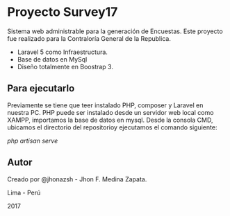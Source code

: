 # Proyecto Survey17

Sistema web administrable para la generación de Encuestas.
Este proyecto fue realizado para la Contraloría General de la Republica. 

- Laravel 5 como Infraestructura.
- Base de datos en MySql
- Diseño totalmente en Boostrap 3.

## Para ejecutarlo 

Previamente se tiene que teer instalado PHP, composer y Laravel en nuestra PC. PHP puede ser instalado desde un servidor web local como XAMPP, importamos la base de datos en mysql. Desde la consola CMD, ubicamos el directorio del repositorioy ejecutamos el comando siguiente:

*php artisan serve*

## Autor

Creado por @jhonazsh - Jhon F. Medina Zapata.

Lima - Perú

2017
